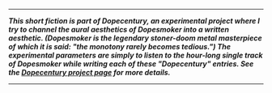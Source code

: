 
--------------------------------------------------------------------------------

***This short fiction is part of Dopecentury, an experimental project where I try to channel the aural aesthetics of Dopesmoker into a written aesthetic. (Dopesmoker is the legendary stoner-doom metal masterpiece of which it is said: "the monotony rarely becomes tedious.") The experimental parameters are simply to listen to the hour-long single track of Dopesmoker while writing each of these "Dopecentury" entries. See the [Dopecentury project page](https://grannycart.net/dopecentury) for more details.***

--------------------------------------------------------------------------------

[//]: # (This intro gets included at the beginning of each "Dopecentury" post category. See one of those posts for syntax for inclusion.)

